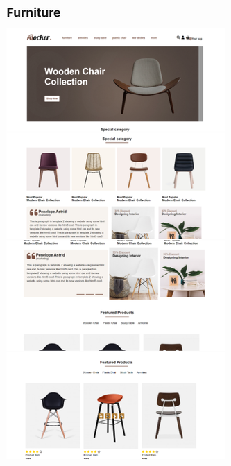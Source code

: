 # Furniture
![alt text](https://github.com/ZEZOH20/SEF/blob/main/furniture/screens/screen1.png?raw=true)
![alt text](https://github.com/ZEZOH20/SEF/blob/main/furniture/screens/screen2.png?raw=true)
![alt text](https://github.com/ZEZOH20/SEF/blob/main/furniture/screens/screen3.png?raw=true)
![alt text](https://github.com/ZEZOH20/SEF/blob/main/furniture/screens/screen4.png?raw=true)




